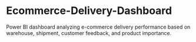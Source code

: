 # Ecommerce-Delivery-Dashboard
Power BI dashboard analyzing e-commerce delivery performance based on warehouse, shipment, customer feedback, and product importance.
